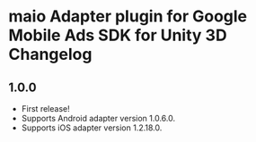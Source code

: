 # maio Adapter plugin for Google Mobile Ads SDK for Unity 3D Changelog

## 1.0.0

- First release!
- Supports Android adapter version 1.0.6.0.
- Supports iOS adapter version 1.2.18.0.
